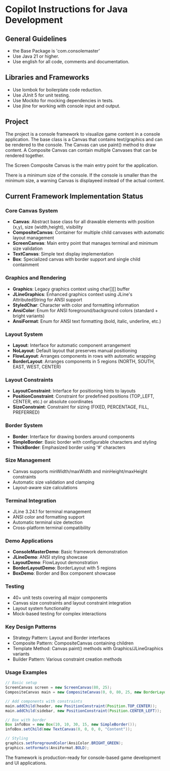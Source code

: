 # Copilot Instructions for Java Development

## General Guidelines

- the Base Package is 'com.consolemaster'
- Use Java 21 or higher.
- Use english for all code, comments and documentation.

## Libraries and Frameworks

- Use lombok for boilerplate code reduction.
- Use JUnit 5 for unit testing.
- Use Mockito for mocking dependencies in tests.
- Use jline for working with console input and output.

## Project

The project is a console framework to visualize game content in a console application.
The base class is a Canvas that contains text/graphics and can be rendered to the console.
The Canvas can use paint() method to draw content.
A Composite Canvas can contain multiple Canvases that can be rendered together.

The Screen Composite Canvas is the main entry point for the application.

There is a minimum size of the console. If the console is smaller than the minimum size, 
a warning Canvas is displayeed instead of the actual content.

## Current Framework Implementation Status

### Core Canvas System
- **Canvas**: Abstract base class for all drawable elements with position (x,y), size (width,height), visibility
- **CompositeCanvas**: Container for multiple child canvases with automatic layout management
- **ScreenCanvas**: Main entry point that manages terminal and minimum size validation
- **TextCanvas**: Simple text display implementation
- **Box**: Specialized canvas with border support and single child containment

### Graphics and Rendering
- **Graphics**: Legacy graphics context using char[][] buffer
- **JLineGraphics**: Enhanced graphics context using JLine's AttributedString for ANSI support
- **StyledChar**: Character with color and formatting information
- **AnsiColor**: Enum for ANSI foreground/background colors (standard + bright variants)
- **AnsiFormat**: Enum for ANSI text formatting (bold, italic, underline, etc.)

### Layout System
- **Layout**: Interface for automatic component arrangement
- **NoLayout**: Default layout that preserves manual positioning
- **FlowLayout**: Arranges components in rows with automatic wrapping
- **BorderLayout**: Arranges components in 5 regions (NORTH, SOUTH, EAST, WEST, CENTER)

### Layout Constraints
- **LayoutConstraint**: Interface for positioning hints to layouts
- **PositionConstraint**: Constraint for predefined positions (TOP_LEFT, CENTER, etc.) or absolute coordinates
- **SizeConstraint**: Constraint for sizing (FIXED, PERCENTAGE, FILL, PREFERRED)

### Border System
- **Border**: Interface for drawing borders around components
- **SimpleBorder**: Basic border with configurable characters and styling
- **ThickBorder**: Emphasized border using '#' characters

### Size Management
- Canvas supports minWidth/maxWidth and minHeight/maxHeight constraints
- Automatic size validation and clamping
- Layout-aware size calculations

### Terminal Integration
- JLine 3.24.1 for terminal management
- ANSI color and formatting support
- Automatic terminal size detection
- Cross-platform terminal compatibility

### Demo Applications
- **ConsoleMasterDemo**: Basic framework demonstration
- **JLineDemo**: ANSI styling showcase
- **LayoutDemo**: FlowLayout demonstration
- **BorderLayoutDemo**: BorderLayout with 5 regions
- **BoxDemo**: Border and Box component showcase

### Testing
- 40+ unit tests covering all major components
- Canvas size constraints and layout constraint integration
- Layout system functionality
- Mock-based testing for complex interactions

### Key Design Patterns
- Strategy Pattern: Layout and Border interfaces
- Composite Pattern: CompositeCanvas containing children
- Template Method: Canvas paint() methods with Graphics/JLineGraphics variants
- Builder Pattern: Various constraint creation methods

### Usage Examples
```java
// Basic setup
ScreenCanvas screen = new ScreenCanvas(80, 25);
CompositeCanvas main = new CompositeCanvas(0, 0, 80, 25, new BorderLayout());

// Add components with constraints
main.addChild(header, new PositionConstraint(Position.TOP_CENTER));
main.addChild(sidebar, new PositionConstraint(Position.CENTER_LEFT));

// Box with border
Box infoBox = new Box(10, 10, 30, 15, new SimpleBorder());
infoBox.setChild(new TextCanvas(0, 0, 0, 0, "Content"));

// Styling
graphics.setForegroundColor(AnsiColor.BRIGHT_GREEN);
graphics.setFormats(AnsiFormat.BOLD);
```

The framework is production-ready for console-based game development and UI applications.
